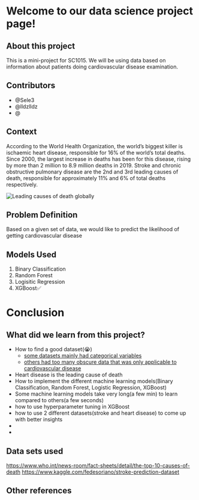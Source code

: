 # Welcome to our data science project page!


## About this project
This is a mini-project for SC1015. We will be using data based on information about patients doing cardiovascular disease examination.


## Contributors

- @Sele3 
- @lldzlldz 
- @

## Context
According to the World Health Organization, the world’s biggest killer is ischaemic heart disease, responsible for 16% of the world’s total deaths. Since 2000, the largest increase in deaths has been for this disease, rising by more than 2 million to 8.9 million deaths in 2019. Stroke and chronic obstructive pulmonary disease are the 2nd and 3rd leading causes of death, responsible for approximately 11% and 6% of total deaths respectively.

![Leading causes of death globally](https://lh3.googleusercontent.com/tsJMRht1HYVqW7F7dweI8Yb97ZdMoGrRuNzkIKbZOZ2DOf80e7em-V3XkGgO0ufCLZVCTB04p0PJBq0c3JKc-N5WeOnPAgOL3_-tBrE54XQeoynI_U9svy1LLrIRZ6-_1dRUMOM)

## Problem Definition
Based on a given set of data, we would like to predict the likelihood of getting cardiovascular disease

## Models Used
1. Binary Classification
2. Random Forest
3. Logisitic Regression 
4. XGBoost:white_check_mark:

# Conclusion

## What did we learn from this project?
- How to find a good dataset(:sob:)
    * [some datasets mainly had categorical variables](https://www.kaggle.com/datasets/shivamb/netflix-shows)
    * [others had too many obscure data that was only applicable to cardiovascular disease](https://www.kaggle.com/datasets/johnsmith88/heart-disease-dataset)
- Heart disease is the leading cause of death 
- How to implement the different machine learning models(Binary Classification, Random Forest, Logistic Regression, XGBoost)
- Some machine learning models take very long(a few min) to learn compared to others(a few seconds)
- how to use hyperparameter tuning in XGBoost
- how to use 2 different datasets(stroke and heart disease) to come up with better insights
-
-

## Data sets used
https://www.who.int/news-room/fact-sheets/detail/the-top-10-causes-of-death
https://www.kaggle.com/fedesoriano/stroke-prediction-dataset 

## Other references
